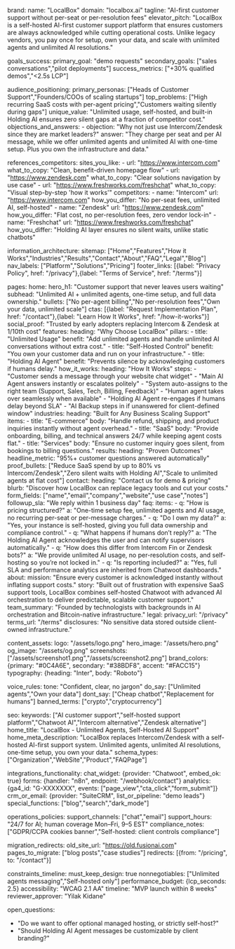 brand:
  name: "LocalBox"
  domain: "localbox.ai"
  tagline: "AI-first customer support without per-seat or per-resolution fees"
  elevator_pitch: "LocalBox is a self-hosted AI-first customer support platform that ensures customers are always acknowledged while cutting operational costs. Unlike legacy vendors, you pay once for setup, own your data, and scale with unlimited agents and unlimited AI resolutions."

goals_success:
  primary_goal: "demo requests"
  secondary_goals: ["sales conversations","pilot deployments"]
  success_metrics: ["+30% qualified demos","<2.5s LCP"]

audience_positioning:
  primary_personas: ["Heads of Customer Support","Founders/COOs of scaling startups"]
  top_problems: ["High recurring SaaS costs with per-agent pricing","Customers waiting silently during gaps"]
  unique_value: "Unlimited usage, self-hosted, and built-in Holding AI ensures zero silent gaps at a fraction of competitor cost."
  objections_and_answers:
    - objection: "Why not just use Intercom/Zendesk since they are market leaders?"
      answer: "They charge per seat and per AI message, while we offer unlimited agents and unlimited AI with one-time setup. Plus you own the infrastructure and data."

references_competitors:
  sites_you_like:
    - url: "https://www.intercom.com"
      what_to_copy: "Clean, benefit-driven homepage flow"
    - url: "https://www.zendesk.com"
      what_to_copy: "Clear solutions navigation by use case"
    - url: "https://www.freshworks.com/freshchat"
      what_to_copy: "Visual step-by-step 'how it works'"
  competitors:
    - name: "Intercom"
      url: "https://www.intercom.com"
      how_you_differ: "No per-seat fees, unlimited AI, self-hosted"
    - name: "Zendesk"
      url: "https://www.zendesk.com"
      how_you_differ: "Flat cost, no per-resolution fees, zero vendor lock-in"
    - name: "Freshchat"
      url: "https://www.freshworks.com/freshchat"
      how_you_differ: "Holding AI layer ensures no silent waits, unlike static chatbots"

information_architecture:
  sitemap: ["Home","Features","How it Works","Industries","Results","Contact","About","FAQ","Legal","Blog"]
  nav_labels: ["Platform","Solutions","Pricing"]
  footer_links: [{label: "Privacy Policy", href: "/privacy"},{label: "Terms of Service", href: "/terms"}]

pages:
  home:
    hero_h1: "Customer support that never leaves users waiting"
    subhead: "Unlimited AI + unlimited agents, one-time setup, and full data ownership."
    bullets: ["No per-agent billing","No per-resolution fees","Own your data, unlimited scale"]
    ctas: [{label: "Request Implementation Plan", href: "/contact"},{label: "Learn How It Works", href: "/how-it-works"}]
    social_proof: "Trusted by early adopters replacing Intercom & Zendesk at 1/10th cost"
  features:
    heading: "Why Choose LocalBox"
    pillars:
      - title: "Unlimited Usage"
        benefit: "Add unlimited agents and handle unlimited AI conversations without extra cost."
      - title: "Self-Hosted Control"
        benefit: "You own your customer data and run on your infrastructure."
      - title: "Holding AI Agent"
        benefit: "Prevents silence by acknowledging customers if humans delay."
  how_it_works:
    heading: "How It Works"
    steps:
      - "Customer sends a message through your website chat widget"
      - "Main AI Agent answers instantly or escalates politely"
      - "System auto-assigns to the right team (Support, Sales, Tech, Billing, Feedback)"
      - "Human agent takes over seamlessly when available"
      - "Holding AI Agent re-engages if humans delay beyond SLA"
      - "AI Backup steps in if unanswered for client-defined window"
  industries:
    heading: "Built for Any Business Scaling Support"
    items:
      - title: "E-commerce"
        body: "Handle refund, shipping, and product inquiries instantly without agent overhead."
      - title: "SaaS"
        body: "Provide onboarding, billing, and technical answers 24/7 while keeping agent costs flat."
      - title: "Services"
        body: "Ensure no customer inquiry goes silent, from bookings to billing questions."
  results:
    heading: "Proven Outcomes"
    headline_metric: "95%+ customer questions answered automatically"
    proof_bullets: ["Reduce SaaS spend by up to 80% vs Intercom/Zendesk","Zero silent waits with Holding AI","Scale to unlimited agents at flat cost"]
  contact:
    heading: "Contact us for demo & pricing"
    blurb: "Discover how LocalBox can replace legacy tools and cut your costs."
    form_fields: ["name","email","company","website","use case","notes"]
    followup_sla: "We reply within 1 business day"
  faq:
    items:
      - q: "How is pricing structured?"
        a: "One-time setup fee, unlimited agents and AI usage, no recurring per-seat or per-message charges."
      - q: "Do I own my data?"
        a: "Yes, your instance is self-hosted, giving you full data ownership and compliance control."
      - q: "What happens if humans don’t reply?"
        a: "The Holding AI Agent acknowledges the user and can notify supervisors automatically."
      - q: "How does this differ from Intercom Fin or Zendesk bots?"
        a: "We provide unlimited AI usage, no per-resolution costs, and self-hosting so you’re not locked in."
      - q: "Is reporting included?"
        a: "Yes, full SLA and performance analytics are inherited from Chatwoot dashboards."
  about:
    mission: "Ensure every customer is acknowledged instantly without inflating support costs."
    story: "Built out of frustration with expensive SaaS support tools, LocalBox combines self-hosted Chatwoot with advanced AI orchestration to deliver predictable, scalable customer support."
    team_summary: "Founded by technologists with backgrounds in AI orchestration and Bitcoin-native infrastructure."
  legal:
    privacy_url: "/privacy"
    terms_url: "/terms"
    disclosures: "No sensitive data stored outside client-owned infrastructure."

content_assets:
  logo: "/assets/logo.png"
  hero_image: "/assets/hero.png"
  og_image: "/assets/og.png"
  screenshots: ["/assets/screenshot1.png","/assets/screenshot2.png"]
  brand_colors: {primary: "#0C4A6E", secondary: "#38BDF8", accent: "#FACC15"}
  typography: {heading: "Inter", body: "Roboto"}

voice_rules:
  tone: "Confident, clear, no jargon"
  do_say: ["Unlimited agents","Own your data"]
  dont_say: ["Cheap chatbot","Replacement for humans"]
  banned_terms: ["crypto","cryptocurrency"]

seo:
  keywords: ["AI customer support","self-hosted support platform","Chatwoot AI","Intercom alternative","Zendesk alternative"]
  home_title: "LocalBox - Unlimited Agents, Self-Hosted AI Support"
  home_meta_description: "LocalBox replaces Intercom/Zendesk with a self-hosted AI-first support system. Unlimited agents, unlimited AI resolutions, one-time setup, you own your data."
  schema_types: ["Organization","WebSite","Product","FAQPage"]

integrations_functionality:
  chat_widget: {provider: "Chatwoot", embed_ok: true}
  forms: {handler: "n8n", endpoint: "/webhook/contact"}
  analytics: {ga4_id: "G-XXXXXXX", events: ["page_view","cta_click","form_submit"]}
  crm_or_email: {provider: "SuiteCRM", list_or_pipeline: "demo leads"}
  special_functions: ["blog","search","dark_mode"]

operations_policies:
  support_channels: ["chat","email"]
  support_hours: "24/7 for AI; human coverage Mon–Fri, 9–5 EST"
  compliance_notes: ["GDPR/CCPA cookies banner","Self-hosted: client controls compliance"]

migration_redirects:
  old_site_url: "https://old.fusionai.com"
  pages_to_migrate: ["blog posts","case studies"]
  redirects: [{from: "/pricing", to: "/contact"}]

constraints_timeline:
  must_keep_design: true
  nonnegotiables: ["Unlimited agents messaging","Self-hosted only"]
  performance_budget: {lcp_seconds: 2.5}
  accessibility: "WCAG 2.1 AA"
  timeline: "MVP launch within 8 weeks"
  reviewer_approver: "Yilak Kidane"

open_questions:
  - "Do we want to offer optional managed hosting, or strictly self-host?"
  - "Should Holding AI Agent messages be customizable by client branding?"
